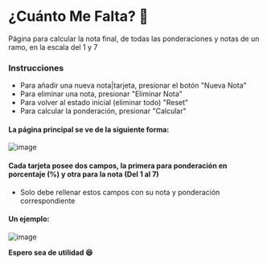 # ¿Cuánto Me Falta? 🤔
Página para calcular la nota final, de todas las ponderaciones y notas de un ramo, en la escala del 1 y 7

### Instrucciones 
- Para añadir una nueva nota|tarjeta, presionar el botón "Nueva Nota"
- Para eliminar una nota, presionar "Eliminar Nota"
- Para volver al estado inicial (eliminar todo) "Reset"
- Para calcular la ponderación, presionar "Calcular"

#### La página principal se ve de la siguiente forma:

![image](https://user-images.githubusercontent.com/91075814/152186882-416188de-ebb6-4fba-9ff8-a89ba8322a27.png)

#### Cada tarjeta posee dos campos, la primera para ponderación en porcentaje (%) y otra para la nota (Del 1 al 7)
- Solo debe rellenar estos campos con su nota y ponderación correspondiente

#### Un ejemplo:

![image](https://user-images.githubusercontent.com/91075814/152187043-ced8eab3-a56c-4aa8-8990-b3b90bc9f2c9.png)


**Espero sea de utilidad 😆**